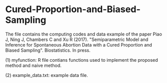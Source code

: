# Cured-Proportion-and-Biased-Sampling

The file contains the computing codes and data example of the paper 
Piao J, Ning J, Chambers C and Xu R (2017). "Semiparametric Model and Inference for
Spontaneous Abortion Data with a Cured Proportion and Biased Sampling". Biostatistics. In press. 

(1) myfunction: R file contians functions used to implement the proposed method and naive method. 

(2) example_data.txt: example data file. 
  
